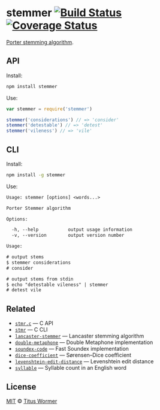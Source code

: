 # stemmer [![Build Status][travis-badge]][travis] [![Coverage Status][codecov-badge]][codecov]

[Porter stemming algorithm][source].

## API

Install:

```bash
npm install stemmer
```

Use:

```js
var stemmer = require('stemmer')

stemmer('considerations') // => 'consider'
stemmer('detestable') // => 'detest'
stemmer('vileness') // => 'vile'
```

## CLI

Install:

```sh
npm install -g stemmer
```

Use:

```txt
Usage: stemmer [options] <words...>

Porter Stemmer algorithm

Options:

  -h, --help           output usage information
  -v, --version        output version number

Usage:

# output stems
$ stemmer considerations
# consider

# output stems from stdin
$ echo "detestable vileness" | stemmer
# detest vile
```

## Related

*   [`stmr.c`](https://github.com/wooorm/stmr.c)
    — C API
*   [`stmr`](https://github.com/wooorm/stmr)
    — C CLI
*   [`lancaster-stemmer`](https://github.com/words/lancaster-stemmer)
    — Lancaster stemming algorithm
*   [`double-metaphone`](https://github.com/words/double-metaphone)
    — Double Metaphone implementation
*   [`soundex-code`](https://github.com/words/soundex-code)
    — Fast Soundex implementation
*   [`dice-coefficient`](https://github.com/words/dice-coefficient)
    — Sørensen–Dice coefficient
*   [`levenshtein-edit-distance`](https://github.com/words/levenshtein-edit-distance)
    — Levenshtein edit distance
*   [`syllable`](https://github.com/words/syllable)
    — Syllable count in an English word

## License

[MIT][license] © [Titus Wormer][author]

<!-- Definitions -->

[travis-badge]: https://img.shields.io/travis/words/stemmer.svg

[travis]: https://travis-ci.org/words/stemmer

[codecov-badge]: https://img.shields.io/codecov/c/github/words/stemmer.svg

[codecov]: https://codecov.io/github/words/stemmer

[license]: license

[author]: http://wooorm.com

[source]: http://tartarus.org/martin/PorterStemmer
